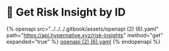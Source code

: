 # 🔵 Get Risk Insight by ID

{% openapi src="../../../.gitbook/assets/openapi (2) (6).yaml" path="https://api.hypernative.xyz/risk-insights" method="get" expanded="true" %}
[openapi (2) (6).yaml](<../../../.gitbook/assets/openapi (2) (6).yaml>)
{% endopenapi %}
